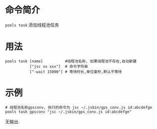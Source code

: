 命令简介
======= 

`pools task` 添加线程池任务
    

用法
=======

```
pools task [name]          #线程池名称, 如果线程池不存在,自动新建
           ["jsc xx xxx"]  # 命令字符串
           ["-wait 15000"] # 等待时长,单位毫秒,默认不等待
```

示例
=======

```
# 线程池名称gpsconv, 执行的命令为 jsc ~/.jsbin/gps_conv.js id:abcdefge
pools task gpsconv "jsc ~/.jsbin/gps_conv.js id:abcdefge"
```

无输出.
